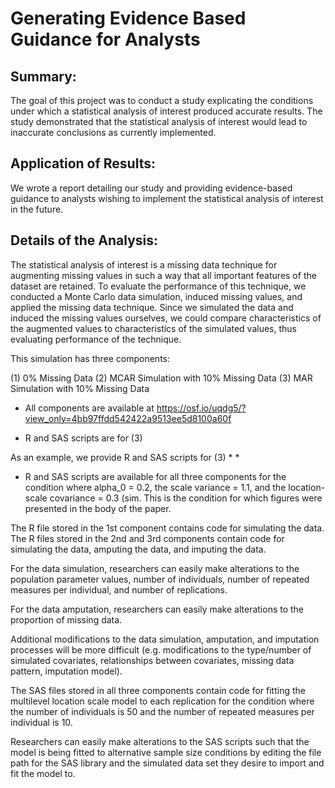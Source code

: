 # Generating Evidence Based Guidance for Analysts

## Summary:

The goal of this project was to conduct a study explicating the conditions under which a statistical analysis of interest produced accurate results. The study demonstrated that the statistical analysis of interest would lead to inaccurate conclusions as currently implemented. 

## Application of Results:

We wrote a report detailing our study and providing evidence-based guidance to analysts wishing to implement the statistical analysis of interest in the future. 

## Details of the Analysis:

The statistical analysis of interest is a missing data technique for augmenting missing values in such a way that all important features of the dataset are retained. To evaluate the performance of this technique, we conducted a Monte Carlo data simulation, induced missing values, and applied the missing data technique. Since we simulated the data and induced the missing values ourselves, we could compare characteristics of the augmented values to characteristics of the simulated values, thus evaluating performance of the technique. 

This simulation has three components:

(1) 0% Missing Data
(2) MCAR Simulation with 10% Missing Data
(3) MAR Simulation with 10% Missing Data

* All components are available at https://osf.io/uqdg5/?view_only=4bb97ffdd542422a9513ee5d8100a60f

* R and SAS scripts are for (3)

As an example, we provide R and SAS scripts for (3)
* 
* 
* R and SAS scripts are available for all three components for the condition where alpha_0 = 0.2, the scale variance = 1.1, and the location-scale covariance = 0.3 (sim. This is the condition for which figures were presented in the body of the paper.

The R file stored in the 1st component contains code for simulating the data. The R files stored in the 2nd and 3rd components contain code for simulating the data, amputing the data, and imputing the data.

For the data simulation, researchers can easily make alterations to the population parameter values, number of individuals, number of repeated measures per individual, and number of replications.

For the data amputation, researchers can easily make alterations to the proportion of missing data.

Additional modifications to the data simulation, amputation, and imputation processes will be more difficult (e.g. modifications to the type/number of simulated covariates, relationships between covariates, missing data pattern, imputation model).

The SAS files stored in all three components contain code for fitting the multilevel location scale model to each replication for the condition where the number of individuals is 50 and the number of repeated measures per individual is 10.

Researchers can easily make alterations to the SAS scripts such that the model is being fitted to alternative sample size conditions by editing the file path for the SAS library and the simulated data set they desire to import and fit the model to.
